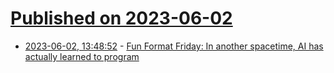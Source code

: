 # [Published on 2023-06-02](index.md)

* [2023-06-02, 13:48:52](https://lobste.rs/s/nfvwop/fun_format_friday_another_spacetime_ai) - [Fun Format Friday: In another spacetime, AI has actually learned to program](https://lobste.rs/s/nfvwop/fun_format_friday_another_spacetime_ai)
